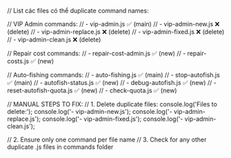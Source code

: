 // List các files có thể duplicate command names:

// VIP Admin commands:
// - vip-admin.js ✅ (main)
// - vip-admin-new.js ❌ (delete)
// - vip-admin-replace.js ❌ (delete) 
// - vip-admin-fixed.js ❌ (delete)
// - vip-admin-clean.js ❌ (delete)

// Repair cost commands:
// - repair-cost-admin.js ✅ (new)
// - repair-costs.js ✅ (new)

// Auto-fishing commands:
// - auto-fishing.js ✅ (main)
// - stop-autofish.js ✅ (main)
// - autofish-status.js ✅ (new)
// - debug-autofish.js ✅ (new)
// - reset-autofish-quota.js ✅ (new)
// - check-quota.js ✅ (new)

// MANUAL STEPS TO FIX:
// 1. Delete duplicate files:
console.log('Files to delete:');
console.log('- vip-admin-new.js');
console.log('- vip-admin-replace.js'); 
console.log('- vip-admin-fixed.js');
console.log('- vip-admin-clean.js');

// 2. Ensure only one command per file name
// 3. Check for any other duplicate .js files in commands folder